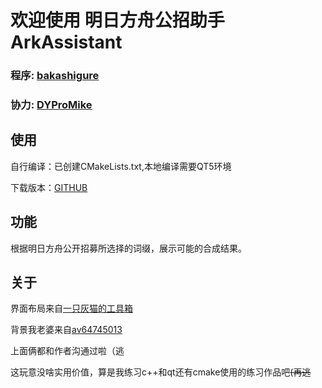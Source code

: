 # 欢迎使用 明日方舟公招助手 ArkAssistant


### 程序: [bakashigure](https://github.com/graueneko)
### 协力: [DYProMike](https://twitter.com/DYProMIKE)



## 使用
自行编译：已创建CMakeLists.txt,本地编译需要QT5环境  

下载版本：[GITHUB](https://twitter.com/DYProMIKE)




## 功能
根据明日方舟公开招募所选择的词缀，展示可能的合成结果。



## 关于
界面布局来自[一只灰猫的工具箱](https://github.com/graueneko/aktools)  

背景我老婆来自[av64745013](https://www.bilibili.com/video/av64745013)



上面俩都和作者沟通过啦（逃  

这玩意没啥实用价值，算是我练习c++和qt还有cmake使用的练习作品吧<s>(再逃</s>




